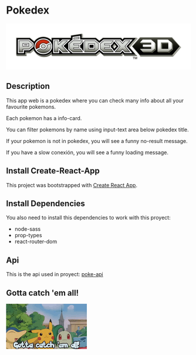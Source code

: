 # Pokedex
![pokedex](./src/images/pokedex_3d.png)

## Description

This app web is a pokedex where you can check many info about all your favourite pokemons.

Each pokemon has a info-card.

You can filter pokemons by name using input-text area below pokedex title.

If your pokemon is not in pokedex, you will see a funny no-result message.

If you have a slow conexión, you will see a funny loading message.


## Install Create-React-App

This project was bootstrapped with [Create React App](https://github.com/facebook/create-react-app).

## Install Dependencies
You also need to install this dependencies to work with this proyect:
* node-sass
* prop-types
* react-router-dom


## Api
This is the api used in proyect:
[poke-api](https://pokeapi.co/api/v2/pokemon/?limit=25)

## Gotta catch 'em all!
![pokemons](./src/images/catch.gif)